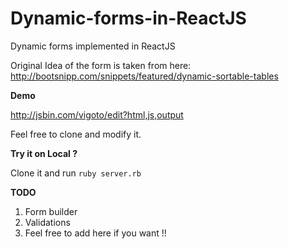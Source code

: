# Dynamic-forms-in-ReactJS
Dynamic forms implemented in ReactJS

Original Idea of the form is taken from here: http://bootsnipp.com/snippets/featured/dynamic-sortable-tables

**Demo**

http://jsbin.com/vigoto/edit?html,js,output

Feel free to clone and modify it.

**Try it on Local ?**

Clone it and run `ruby server.rb`

**TODO**
1. Form builder 
2. Validations
3. Feel free to add here if you want !! 
